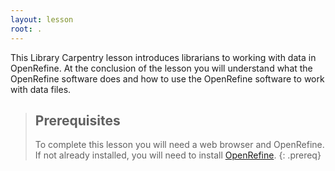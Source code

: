 ```yaml
---
layout: lesson
root: .
---
```

This Library Carpentry lesson introduces librarians to working with data in OpenRefine.
At the conclusion of the lesson you will
understand what the OpenRefine software does and how to
use the OpenRefine software to work with data files.

> ## Prerequisites
>To complete this lesson you will need a web browser and OpenRefine. 
> If not already installed, you will need to install 
> [OpenRefine](http://openrefine.org/download.html).
{: .prereq}
